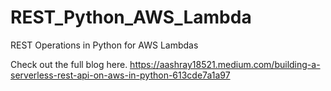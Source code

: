 # REST_Python_AWS_Lambda
REST Operations in Python for AWS Lambdas


Check out the full blog here.
https://aashray18521.medium.com/building-a-serverless-rest-api-on-aws-in-python-613cde7a1a97
